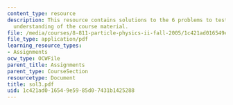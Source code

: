 ```yaml
---
content_type: resource
description: This resource contains solutions to the 6 problems to test the student's
  understanding of the course material.
file: /media/courses/8-811-particle-physics-ii-fall-2005/1c421ad016549e5985d07431b1425288_sol3.pdf
file_type: application/pdf
learning_resource_types:
- Assignments
ocw_type: OCWFile
parent_title: Assignments
parent_type: CourseSection
resourcetype: Document
title: sol3.pdf
uid: 1c421ad0-1654-9e59-85d0-7431b1425288
---
```

